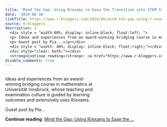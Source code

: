 ```yaml
---
title: 'Mind the Gap: Using R/exams to Ease the Transition into STEM Studies'
date: '2024-06-16'
linkTitle: https://www.r-bloggers.com/2024/06/mind-the-gap-using-r-exams-to-ease-the-transition-into-stem-studies/
source: R-bloggers
description: |-
  <div style = "width:60%; display: inline-block; float:left; ">
  <p> Ideas and experiences from an award-winning bridging course in mathematics at Universität Innsbruck, whose teaching and examination culture is guided by learning outcomes and extensively uses R/exams.</p>
  <p> Guest post by Pia...</p></div>
  <div style = "width: 40%; display: inline-block; float:right;"></div>
  <div style="clear: both;"></div>
  <strong>Continue reading</strong>: <a href="https://www.r-bloggers.com/2024/06/mind-the-gap-using-r-exams-to-ease-the-transition-into-stem-studies/">Mind the Gap: Using R/exams to Ease the ...
disable_comments: true
---
```

<div style = "width:60%; display: inline-block; float:left; ">
<p> Ideas and experiences from an award-winning bridging course in mathematics at Universität Innsbruck, whose teaching and examination culture is guided by learning outcomes and extensively uses R/exams.</p>
<p> Guest post by Pia...</p></div>
<div style = "width: 40%; display: inline-block; float:right;"></div>
<div style="clear: both;"></div>
<strong>Continue reading</strong>: <a href="https://www.r-bloggers.com/2024/06/mind-the-gap-using-r-exams-to-ease-the-transition-into-stem-studies/">Mind the Gap: Using R/exams to Ease the ...